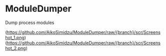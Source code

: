 # ModuleDumper
Dump process modules

(https://github.com/AikoSimidzu/ModuleDumper/raw/{branch}/scr/Screenshot_1.png)
(https://github.com/AikoSimidzu/ModuleDumper/raw/{branch}/scr/Screenshot_2.png)
